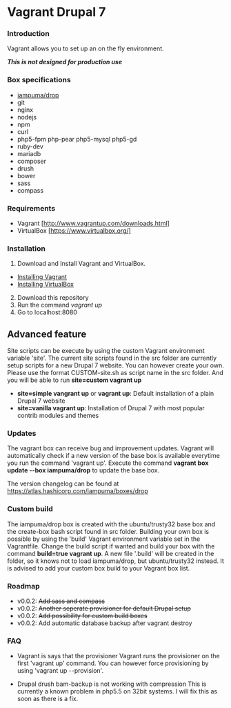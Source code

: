 # Vagrant Drupal 7

### Introduction
Vagrant allows you to set up an on the fly environment.

***This is not designed for production use***

### Box specifications

* [iampuma/drop](https://atlas.hashicorp.com/iampuma/boxes/drop)
* git
* nginx
* nodejs
* npm
* curl
* php5-fpm php-pear php5-mysql php5-gd
* ruby-dev
* mariadb
* composer
* drush
* bower
* sass
* compass

### Requirements
* Vagrant [http://www.vagrantup.com/downloads.html]
* VirtualBox [https://www.virtualbox.org/]

### Installation
1. Download and Install Vagrant and VirtualBox.
  * [Installing Vagrant](https://docs.vagrantup.com/v2/installation/)
  * [Installing VirtualBox](https://www.virtualbox.org/manual/ch02.html)
2. Download this repository
3. Run the command *vagrant up*
4. Go to localhost:8080

## Advanced feature
Site scripts can be execute by using the custom Vagrant environment variable 'site'. The current site scripts found in the src folder are currently setup scripts for a new Drupal 7 website. You can however create your own. Please use the format CUSTOM-site.sh as script name in the src folder. And you will be able to run **site=custom vagrant up**

* **site=simple vangrant up** or **vagrant up**: Default installation of a plain Drupal 7 website
* **site=vanilla vagrant up**: Installation of Drupal 7 with most popular contrib modules and themes

### Updates
The vagrant box can receive bug and improvement updates. Vagrant will automatically check if a new version of the base box is available everytime you run the command 'vagrant up'. Execute the command **vagrant box update --box iampuma/drop** to update the base box.

The version changelog can be found at https://atlas.hashicorp.com/iampuma/boxes/drop

### Custom build
The iampuma/drop box is created with the ubuntu/trusty32 base box and the create-box bash script found in src folder. Building your own box is possible by using the 'build' Vagrant environment variable set in the Vagrantfile. Change the build script if wanted and build your box with the command **build=true vagrant up**. A new file '.build' will be created in the folder, so it knows not to load iampuma/drop, but ubuntu/trusty32 instead. It is advised to add your custom box build to your Vagrant box list.

### Roadmap
* v0.0.2: ~~Add sass and compass~~
* v0.0.2: ~~Another seperate provisioner for default Drupal setup~~
* v0.0.2: ~~Add possibility for custom build boxes~~
* v0.0.2: Add automatic database backup after vagrant destroy

### FAQ
* Vagrant is says that the provisioner
Vagrant runs the provisioner on the first 'vagrant up' command. You can however force provisioning by using 'vagrant up --provision'.

* Drupal drush bam-backup is not working with compression
This is currently a known problem in php5.5 on 32bit systems. I will fix this as soon as there is a fix.
